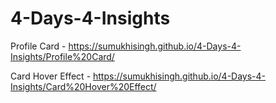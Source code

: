 # 4-Days-4-Insights

Profile Card - https://sumukhisingh.github.io/4-Days-4-Insights/Profile%20Card/

Card Hover Effect - https://sumukhisingh.github.io/4-Days-4-Insights/Card%20Hover%20Effect/

